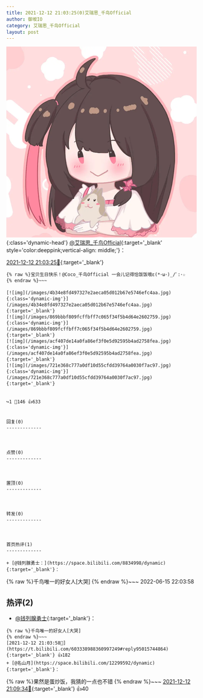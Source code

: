 ```yaml
---
title: 2021-12-12 21:03:25(0)艾瑞思_千鸟Official
author: 御坂IO
category: 艾瑞思_千鸟Official
layout: post
---
```


![img](/images/7e08840c56f251de28bdf766b647bd5fe9a5d50a.jpg){:class='dynamic-head'}
[@艾瑞思_千鸟Official](https://space.bilibili.com/1090010845/dynamic){:target='_blank' style='color:deeppink;vertical-align: middle;'}：

[2021-12-12 21:03:25🔗](https://t.bilibili.com/603338988360997249){:target='_blank'}

~~~
{% raw %}宝贝生日快乐！@Coco_千鸟Official 一会儿记得恰饭饭哦ε(*･ω･)_/ﾟ:･☆
{% endraw %}~~~

[![img](/images/4b34e8fd497327e2aeca05d012b67e5746efc4aa.jpg){:class='dynamic-img'}](/images/4b34e8fd497327e2aeca05d012b67e5746efc4aa.jpg){:target='_blank'}
[![img](/images/869bbbf809fcffbff7c065f34f5b4d64e2602759.jpg){:class='dynamic-img'}](/images/869bbbf809fcffbff7c065f34f5b4d64e2602759.jpg){:target='_blank'}
[![img](/images/acf407de14a0fa86ef3f0e5d92595b4ad2758fea.jpg){:class='dynamic-img'}](/images/acf407de14a0fa86ef3f0e5d92595b4ad2758fea.jpg){:target='_blank'}
[![img](/images/721e368c777a0df10d55cfdd39764a0030f7ac97.jpg){:class='dynamic-img'}](/images/721e368c777a0df10d55cfdd39764a0030f7ac97.jpg){:target='_blank'}


↪️1 💬146 👍633


回复(0)
-------------



点赞(0)
-------------



置顶(0)
-------------



转发(0)
-------------



首页热评(1)
-------------

+ [@钱列腺勇士：](https://space.bilibili.com/8834998/dynamic){:target='_blank'}：
~~~
{% raw %}千鸟唯一的好女人[大哭]
{% endraw %}~~~
2022-06-15 22:03:58


热评(2)
-------------

+ [@钱列腺勇士](https://space.bilibili.com/8834998/dynamic){:target='_blank'}：
~~~
{% raw %}千鸟唯一的好女人[大哭]
{% endraw %}~~~
[2021-12-12 21:03:58🔗](https://t.bilibili.com/603338988360997249#reply95015744864){:target='_blank'} 👍182
+ [@名山月](https://space.bilibili.com/12299592/dynamic){:target='_blank'}：
~~~
{% raw %}果然是蛋炒饭，我猜的一点也不错
{% endraw %}~~~
[2021-12-12 21:09:34🔗](https://t.bilibili.com/603338988360997249#reply95016424624){:target='_blank'} 👍40


